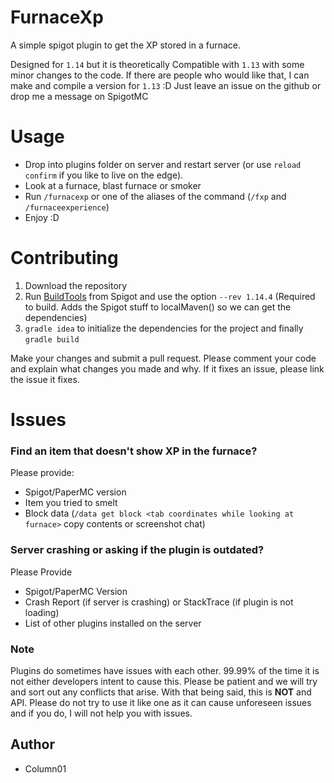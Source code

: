 # FurnaceXp
A simple spigot plugin to get the XP stored in a furnace.

Designed for `1.14` but it is theoretically Compatible with `1.13` with some minor changes to the code. If there are people who would like that, I can make and compile a version for `1.13` :D Just leave an issue on the github or drop me a message on SpigotMC

# Usage
- Drop into plugins folder on server and restart server (or use `reload confirm` if you like to live on the edge).
- Look at a furnace, blast furnace or smoker
- Run `/furnacexp` or one of the aliases of the command (`/fxp` and `/furnaceexperience`)
- Enjoy :D

# Contributing
1. Download the repository
2. Run [BuildTools](https://www.spigotmc.org/wiki/buildtools/) from Spigot and use the option `--rev 1.14.4` (Required to build. Adds the Spigot stuff to localMaven() so we can get the dependencies)
3. `gradle idea` to initialize the dependencies for the project and finally `gradle build`

Make your changes and submit a pull request. Please comment your code and explain what changes you made and why. If it fixes an issue, please link the issue it fixes.

# Issues
### Find an item that doesn't show XP in the furnace?
Please provide:
- Spigot/PaperMC version
- Item you tried to smelt
- Block data (`/data get block <tab coordinates while looking at furnace>` copy contents or screenshot chat)

### Server crashing or asking if the plugin is outdated?
Please Provide
- Spigot/PaperMC Version
- Crash Report (if server is crashing) or StackTrace (if plugin is not loading)
- List of other plugins installed on the server

### Note
Plugins do sometimes have issues with each other. 99.99% of the time it is not either developers intent to cause this. Please be patient and we will try and sort out any conflicts that arise. With that being said, this is **NOT** and API. Please do not try to use it like one as it can cause unforeseen issues and if you do, I will not help you with issues.

## Author
- Column01